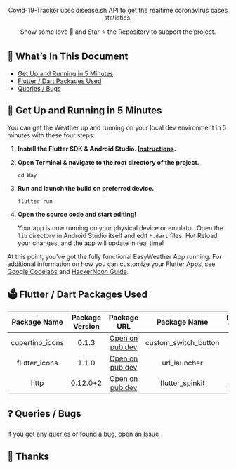<p align="center">
  Covid-19-Tracker uses disease.sh API to get the realtime coronavirus cases statistics.
</p>
<p align="center">
Show some love 💜 and Star ⭐️ the Repository to support the project.
</p>

## :bookmark_tabs: What’s In This Document

- [Get Up and Running in 5 Minutes](#rocket-get-up-and-running-in-5-minutes)
- [Flutter / Dart Packages Used](#ballot_box-flutter--dart-packages-used)
- [Queries / Bugs](#question-queries--bugs)

## :rocket: Get Up and Running in 5 Minutes

You can get the Weather up and running on your local dev environment in 5 minutes with these four steps:

1. **Install the Flutter SDK & Android Studio. [Instructions](https://medium.com/enappd/install-flutter-on-windows-and-mac-1fd1dde453ba).**

2. **Open Terminal & navigate to the root directory of the project.**

    ```shell
    cd Way
    ```

3. **Run and launch the build on preferred device.**

   ```shell
   flutter run
   ```

4. **Open the source code and start editing!**

   Your app is now running on your physical device or emulator. Open the `lib` directory in Android Studio itself and edit `*.dart` files. Hot Reload your changes, and the app will update in real time!

At this point, you’ve got the fully functional EasyWeather App running. For additional information on how you can customize your Flutter Apps, see [Google Codelabs](https://codelabs.developers.google.com/codelabs/flutter/) and [HackerNoon Guide](https://hackernoon.com/making-the-most-of-flutter-from-basics-to-customization-433171581d01).

## :ballot_box: Flutter / Dart Packages Used
|    Package Name  	| Package Version 	|                           Package URL                          	|    Package Name      	| Package Version 	|                           Package URL                          	|
|:----------------:	|:-------: |:-----------------------------------------------------------: |:-----------------: |:-----:	|:--------------------------------------------------------------:	|
| cupertino_icons  	| 0.1.3    | [Open on pub.dev](https://pub.dev/packages/cupertino_icons)  | custom_switch_button               | 0.5.0 | [Open on pub.dev](https://pub.dev/packages/custom_switch_button)              	|
| flutter_icons      	| 1.1.0    | [Open on pub.dev](https://pub.dev/packages/flutter_icons)       | url_launcher              | 5.7.0  | [Open on pub.dev](https://pub.dev/packages/url_launcher)  |
| http             	| 0.12.0+2 | [Open on pub.dev](https://pub.dev/packages/http)             | flutter_spinkit   | 4.1.2+1 | [Open on pub.dev](https://pub.dev/packages/flutter_spinkit)    |

## :question: Queries / Bugs
If you got any queries or found a bug, open an [Issue](https://github.com/ritz1804/Way/issues/new) 

## :purple_heart: Thanks
